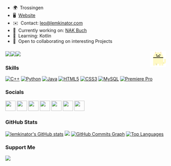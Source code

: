 
*   🌍  Trossingen
*   🖥️  [Website](http://lemkinator.com)
*   ✉️  Contact: [leo@lemkinator.com](mailto:leo@lemkinator.com)
*   🚀  Currently working on: [NAK Buch](http://github.com/Lemkinator/NAK-Buch)
*   🧠  Learning: Kotlin
*   🤝  Open to collaborating on interesting Projects


### <img align="right" src="https://github.com/Lemkinator/Lemkinator/blob/main/cats.gif" width="50" height="50" />


<a href="https://www.twitter.com/lemkinator" target="_blank" rel="noreferrer"><img
                  src="https://img.shields.io/twitter/follow/lemkinator?logo=twitter&style=for-the-badge&color=0891b2&labelColor=1c1917"
                /></a><a href="https://www.github.com/lemkinator" target="_blank" rel="noreferrer"><img
                  src="https://img.shields.io/github/followers/lemkinator?logo=github&style=for-the-badge&color=0891b2&labelColor=1c1917" /></a><a href="https://www.twitch.tv/lemkinator5" target="_blank" rel="noreferrer"><img
                  src="https://img.shields.io/twitch/status/lemkinator5?logo=twitchsx&style=for-the-badge&color=0891b2&labelColor=1c1917&label=TWITCH+STATUS" /></a>
                  
### Skills

<p align="left">
  <a href="https://docs.microsoft.com/en-us/cpp/?view=msvc-170" target="_blank" rel="noreferrer"><img src="https://raw.githubusercontent.com/danielcranney/readme-generator/main/public/icons/skills/cplusplus-colored.svg" width="36" height="36" alt="C++" /></a>
  <a href="https://www.python.org/" target="_blank" rel="noreferrer"><img src="https://raw.githubusercontent.com/danielcranney/readme-generator/main/public/icons/skills/python-colored.svg" width="36" height="36" alt="Python" /></a>
  <a href="https://www.oracle.com/java/" target="_blank" rel="noreferrer"><img src="https://raw.githubusercontent.com/danielcranney/readme-generator/main/public/icons/skills/java-colored.svg" width="36" height="36" alt="Java" /></a>
  <a href="https://developer.mozilla.org/en-US/docs/Glossary/HTML5" target="_blank" rel="noreferrer"><img src="https://raw.githubusercontent.com/danielcranney/readme-generator/main/public/icons/skills/html5-colored.svg" width="36" height="36" alt="HTML5" /></a>
  <a href="https://www.w3.org/TR/CSS/#css" target="_blank" rel="noreferrer"><img src="https://raw.githubusercontent.com/danielcranney/readme-generator/main/public/icons/skills/css3-colored.svg" width="36" height="36" alt="CSS3" /></a>
  <a href="https://www.mysql.com/" target="_blank" rel="noreferrer"><img src="https://raw.githubusercontent.com/danielcranney/readme-generator/main/public/icons/skills/mysql-colored.svg" width="36" height="36" alt="MySQL" /></a>
  <a href="https://www.adobe.com/uk/products/premiere.html" target="_blank" rel="noreferrer"><img src="https://raw.githubusercontent.com/danielcranney/readme-generator/main/public/icons/skills/premierepro-colored.svg" width="36" height="36" alt="Premiere Pro" /></a>
</p>

### Socials

<p align="left">
<a href="https://discord.com/users/lemkinator5" target="_blank" rel="noreferrer"><img src="https://raw.githubusercontent.com/danielcranney/readme-generator/main/public/icons/socials/discord.svg" width="32" height="32" /></a>
  <a href="https://www.github.com/lemkinator" target="_blank" rel="noreferrer"><img src="https://raw.githubusercontent.com/danielcranney/readme-generator/main/public/icons/socials/github.svg" width="32" height="32" /></a>
  <a href="http://www.instagram.com/lemkinator5" target="_blank" rel="noreferrer"><img src="https://raw.githubusercontent.com/danielcranney/readme-generator/main/public/icons/socials/instagram.svg" width="32" height="32" /></a>
  <a href="https://www.linkedin.com/in/leonard-lemke-201029238" target="_blank" rel="noreferrer"><img src="https://raw.githubusercontent.com/danielcranney/readme-generator/main/public/icons/socials/linkedin.svg" width="32" height="32" /></a>
  <a href="https://www.twitter.com/lemkinator" target="_blank" rel="noreferrer"><img src="https://raw.githubusercontent.com/danielcranney/readme-generator/main/public/icons/socials/twitter.svg" width="32" height="32" /></a>
  <a href="https://www.youtube.com/channel/UC5CaKmrLU7ztWt3al9o7FNQ" target="_blank" rel="noreferrer"><img src="https://raw.githubusercontent.com/danielcranney/readme-generator/main/public/icons/socials/youtube.svg" width="32" height="32" /></a>
  <a href="https://www.twitch.tv/lemkinator5" target="_blank" rel="noreferrer"><img src="https://raw.githubusercontent.com/danielcranney/readme-generator/main/public/icons/socials/twitch.svg" width="32" height="32" /></a>
</p>

### GitHub Stats

<a href="http://www.github.com/lemkinator"><img src="https://github-readme-stats.vercel.app/api?username=lemkinator&show_icons=true&hide=&count_private=true&title_color=0891b2&text_color=ffffff&icon_color=0891b2&bg_color=1c1917&hide_border=true&show_icons=true" alt="lemkinator's GitHub stats" /></a>
  <a href="http://www.github.com/lemkinator"><img src="https://github-readme-streak-stats.herokuapp.com/?user=lemkinator&stroke=ffffff&background=1c1917&ring=0891b2&fire=0891b2&currStreakNum=ffffff&currStreakLabel=0891b2&sideNums=ffffff&sideLabels=ffffff&dates=ffffff&hide_border=true" /></a>
  <a href="http://www.github.com/lemkinator"><img src="https://activity-graph.herokuapp.com/graph?username=lemkinator&bg_color=1c1917&color=ffffff&line=0891b2&point=ffffff&area_color=1c1917&area=true&hide_border=true&custom_title=GitHub%20Commits%20Graph" alt="GitHub Commits Graph" /></a>
  <a href="https://github.com/lemkinator" align="left"><img src="https://github-readme-stats.vercel.app/api/top-langs/?username=lemkinator&layout=compact&langs_count=10&title_color=0891b2&text_color=ffffff&icon_color=0891b2&bg_color=1c1917&hide_border=true&locale=en" alt="Top Languages" /></a>
 
 
 ### Support Me
 
 <a href="https://www.buymeacoffee.com/leonardlemke"><img src="https://cdn.buymeacoffee.com/buttons/v2/default-yellow.png" width="200" /></a>

